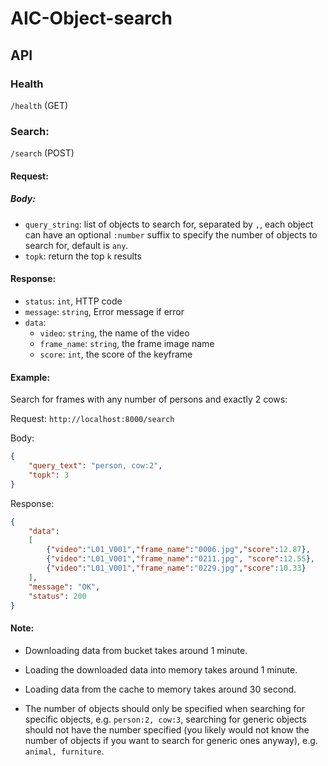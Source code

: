 # AIC-Object-search

## API

### Health
`/health` (GET)

### Search:
`/search` (POST)

#### Request:

##### Body:
- `query_string`: list of objects to search for, separated by `,`, each object can have an optional `:number` suffix to specify the number of objects to search for, default is `any`.
- `topk`: return the top `k` results

#### Response:
- `status`: `int`, HTTP code
- `message`: `string`, Error message if error
- `data`: 
    - `video`: `string`, the name of the video
    - `frame_name`: `string`, the frame image name
    - `score`: `int`, the score of the keyframe

#### Example: 
Search for frames with any number of persons and exactly 2 cows:

Request: `http://localhost:8000/search`

Body: 
```json
{
    "query_text": "person, cow:2",
    "topk": 3
}   
```
Response: 
```json
{
    "data": 
    [
        {"video":"L01_V001","frame_name":"0006.jpg","score":12.87},
        {"video":"L01_V001","frame_name":"0211.jpg", "score":12.55},
        {"video":"L01_V001","frame_name":"0229.jpg","score":10.33}
    ],
    "message": "OK",
    "status": 200
}
```

#### Note:

- Downloading data from bucket takes around 1 minute.

- Loading the downloaded data into memory takes around 1 minute.

- Loading data from the cache to memory takes around 30 second.

- The number of objects should only be specified when searching for specific objects, e.g. `person:2, cow:3`, searching for generic objects should not have the number specified (you likely would not know the number of objects if you want to search for generic ones anyway), e.g. `animal, furniture`.